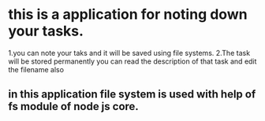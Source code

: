# this  is  a application for noting down your  tasks. 
1.you can note your taks and it will be saved using file systems.
2.The task will be stored  permanently you can read the description  of that task and edit the filename also

##  in this application file system is used with help of fs module of node js core.
